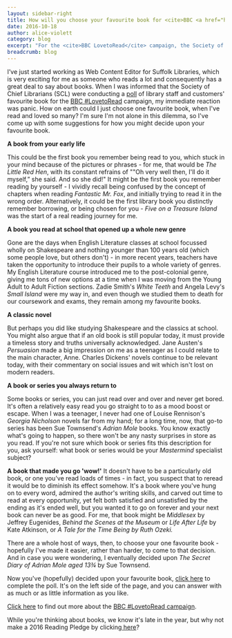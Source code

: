 ```yaml
---
layout: sidebar-right
title: How will you choose your favourite book for <cite>BBC <a href="https://twitter.com/hashtag/lovetoread?f=tweets&vertical=news&src=hash">#LovetoRead</a>?</cite>
date: 2016-10-18
author: alice-violett
category: blog
excerpt: "For the <cite>BBC LovetoRead</cite> campaign, the Society of Chief Librarians (SCL) want to know what YOUR favourite book is. But, Web Content Editor Alice Violett asks, how do you go about making such a big decision?"
breadcrumb: blog
---
```


I’ve just started working as Web Content Editor for Suffolk Libraries, which is very exciting for me as someone who reads a lot and consequently has a great deal to say about books. When I was informed that the Society of Chief Librarians (SCL) were conducting a [poll](http://goscl.com/lovetoread/) of library staff and customers' favourite book for the [BBC #LovetoRead](http://www.bbc.co.uk/programmes/articles/57pvFwzbJHfmp3Gpjt44vQc/lovetoread-celebrating-the-pleasures-of-reading) campaign, my immediate reaction was panic. How on earth could I just choose one favourite book, when I've read and loved so many? I'm sure I'm not alone in this dilemma, so I've come up with some suggestions for how you might decide upon your favourite book.

**A book from your early life**

This could be the first book you remember being read to you, which stuck in your mind because of the pictures or phrases - for me, that would be <cite>The Little Red Hen</cite>, with its constant refrains of ""Oh very well then, I'll do it myself,” she said. And so she did!" It might be the first book you remember reading by yourself - I vividly recall being confused by the concept of chapters when reading <cite>Fantastic Mr. Fox</cite>, and initially trying to read it in the wrong order. Alternatively, it could be the first library book you distinctly remember borrowing, or being chosen for you - <cite>Five on a Treasure Island</cite> was the start of a real reading journey for me.

**A book you read at school that opened up a whole new genre**

Gone are the days when English Literature classes at school focussed wholly on Shakespeare and nothing younger than 100 years old (which some people love, but others don't) - in more recent years, teachers have taken the opportunity to introduce their pupils to a whole variety of genres. My English Literature course introduced me to the post-colonial genre, giving me tons of new options at a time when I was moving from the Young Adult to Adult Fiction sections. Zadie Smith's <cite>White Teeth</cite> and Angela Levy's <cite>Small Island</cite> were my way in, and even though we studied them to death for our coursework and exams, they remain among my favourite books.

**A classic novel**

But perhaps you did like studying Shakespeare and the classics at school. You might also argue that if an old book is still popular today, it must provide a timeless story and truths universally acknowledged. Jane Austen's <cite>Persuasion</cite> made a big impression on me as a teenager as I could relate to the main character, Anne. Charles Dickens' novels continue to be relevant today, with their commentary on social issues and wit which isn't lost on modern readers.

**A book or series you always return to**

Some books or series, you can just read over and over and never get bored. It's often a relatively easy read you go straight to to as a mood boost or escape. When I was a teenager, I never had one of Louise Rennison's <cite>Georgia Nicholson</cite> novels far from my hand; for a long time, now, that go-to series has been Sue Townsend's <cite>Adrian Mole</cite> books. You know exactly what's going to happen, so there won't be any nasty surprises in store as you read. If you're not sure which book or series fits this description for you, ask yourself: what book or series would be your <cite>Mastermind</cite> specialist subject?

**A book that made you go 'wow!'**
It doesn't have to be a particularly old book, or one you've read loads of times - in fact, you suspect that to reread it would be to diminish its effect somehow.  It's a book where you've hung on to every word, admired the author's writing skills, and carved out time to read at every opportunity, yet felt both satisfied and unsatisfied by the ending as it's ended well, but you wanted it to go on forever and your next book can never be as good. For me, that book might be <cite>Middlesex</cite> by Jeffrey Eugenides, <cite>Behind the Scenes at the Museum</cite> or <cite>Life After Life</cite> by Kate Atkinson, or <cite>A Tale for the Time Being<cite> by Ruth Ozeki.

There are a whole host of ways, then, to choose your one favourite book - hopefully I've made it easier, rather than harder, to come to that decision. And in case you were wondering, I eventually decided upon <cite>The Secret Diary of Adrian Mole aged 13¾</cite> by Sue Townsend.

<div class="{% include /c/generic-panel.html %}">

<p>Now you've (hopefully) decided upon your favourite book, <a href="http://goscl.com/lovetoread/">click here</a> to complete the poll. It's on the left side of the page, and you can answer with as much or as little information as you like.</p>

<p><a href="http://www.bbc.co.uk/programmes/articles/57pvFwzbJHfmp3Gpjt44vQc/lovetoread-celebrating-the-pleasures-of-reading">Click here</a> to find out more about the <a href="https://twitter.com/hashtag/lovetoread?f=tweets&vertical=news&src=hash">BBC #LovetoRead campaign</a>.</p>

<p>While you're thinking about books, we know it's late in the year, but why not make a 2016 Reading Pledge by clicking<a href="https://www.suffolklibraries.co.uk/events-activities/our-year-of-reading/make-a-reading-pledge/"> here</a>?</p>
</div>
